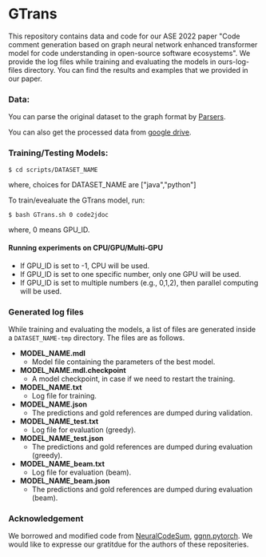 # GTrans
This repository contains data and code for our ASE 2022 paper "Code comment generation based on graph neural network enhanced transformer model for code understanding in open-source software ecosystems".
We provide the log files while training and evaluating the models in ours-log-files directory. You can find the results and examples that we provided in our paper. 

### Data:
You can parse the original dataset to the graph format by [Parsers](https://github.com/CoderPat/structured-neural-summarization/tree/master/parsers).

You can also get the processed data from [google drive](https://drive.google.com/drive/folders/17-fksV8qPFR3JRgz0t3UXN6dfyJ6FxZX?usp=sharing).

### Training/Testing Models:

```
$ cd scripts/DATASET_NAME
```

where, choices for DATASET_NAME are ["java","python"]

To train/evealuate the GTrans model, run:

```
$ bash GTrans.sh 0 code2jdoc
```
where, 0 means GPU_ID. 

#### Running experiments on CPU/GPU/Multi-GPU
- If GPU_ID is set to -1, CPU will be used.
- If GPU_ID is set to one specific number, only one GPU will be used.
- If GPU_ID is set to multiple numbers (e.g., 0,1,2), then parallel computing will be used.

### Generated log files
While training and evaluating the models, a list of files are generated inside a `DATASET_NAME-tmp` directory. The files are as follows.
- **MODEL_NAME.mdl**
  - Model file containing the parameters of the best model.
- **MODEL_NAME.mdl.checkpoint**
  - A model checkpoint, in case if we need to restart the training.
- **MODEL_NAME.txt**
  - Log file for training.
- **MODEL_NAME.json**
  - The predictions and gold references are dumped during validation.
- **MODEL_NAME_test.txt**
  - Log file for evaluation (greedy).
- **MODEL_NAME_test.json** 
  - The predictions and gold references are dumped during evaluation (greedy).
- **MODEL_NAME_beam.txt**
  - Log file for evaluation (beam).
- **MODEL_NAME_beam.json**
  - The predictions and gold references are dumped during evaluation (beam).
  


### Acknowledgement
We borrowed and modified code from [NeuralCodeSum](https://github.com/wasiahmad/NeuralCodeSum), [ggnn.pytorch](https://github.com/chingyaoc/ggnn.pytorch). We would like to expresse our gratitdue for the authors of these repositeries.
